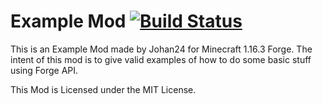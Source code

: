 Example Mod [![Build Status](https://travis-ci.org/Johan2403/ExampleMod.svg?branch=1.16.3)](https://travis-ci.org/Johan2403/ExampleMod)
===

This is an Example Mod made by Johan24 for Minecraft 1.16.3 Forge.
The intent of this mod is to give valid examples of how to do some basic stuff using Forge API.

This Mod is Licensed under the MIT License.

